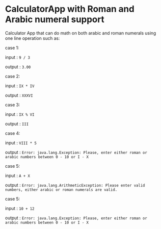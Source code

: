 # CalculatorApp with Roman and Arabic numeral support
Calculator App that can do math on both arabic and roman numerals using one line operation such as:

case 1:

input : ```9 / 3```

output : ```3.00```

case 2:

input : ```IX * IV```

output : ```XXXVI```

case 3:

input : ```IX % VI```

output : ```III```

case 4:

input : ```VIII * 5```

output : ```Error: java.lang.Exception: Please, enter either roman or arabic numbers between 0 - 10 or I - X```

case 5:

input : ```A + X```

output : ```Error: java.lang.ArithmeticException: Please enter valid numbers, either arabic or roman numerals are valid.```

case 5:

input : ```10 + 12```

output : ```Error: java.lang.Exception: Please, enter either roman or arabic numbers between 0 - 10 or I - X```




